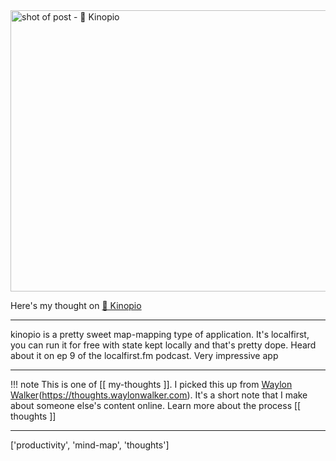 
<a href="https://kinopio.club/hello-kinopio-yJcWauuveiODl-efDj9Ox">
    <img
        src="https://shots.wayl.one/shot/?url=https://kinopio.club/hello-kinopio-yJcWauuveiODl-efDj9Ox&height=450&width=800&scaled_width=800&scaled_height=450&selectors=""
        alt="shot of post - 💭 Kinopio"
        height=450
        width=800
    >
</a>

Here's my thought on <a href="https://kinopio.club/hello-kinopio-yJcWauuveiODl-efDj9Ox">💭 Kinopio</a>

---

kinopio is a pretty sweet map-mapping type of application. It's localfirst, you can run it for free with state kept locally and that's pretty dope. Heard about it on ep 9 of the localfirst.fm podcast. Very impressive app

---

!!! note
     This is one of [[ my-thoughts ]]. I picked this up from [Waylon Walker](https://waylonwalker.com)(https://thoughts.waylonwalker.com). It's a short note that I make about someone else's
     content online.  Learn more about the process [[ thoughts ]]


---

['productivity', 'mind-map', 'thoughts']
        